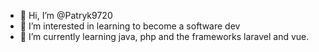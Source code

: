 - 👋 Hi, I’m @Patryk9720
- 👀 I’m interested in learning to become a software dev
- 🌱 I’m currently learning java, php and the frameworks laravel and vue.

<!---
Patryk9720/Patryk9720 is a ✨ special ✨ repository because its `README.md` (this file) appears on your GitHub profile.
You can click the Preview link to take a look at your changes.
--->
